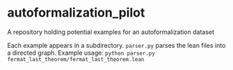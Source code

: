 # autoformalization_pilot
A repository holding potential examples for an autoformalization dataset

Each example appears in a subdirectory. `parser.py` parses the lean files into a directed graph. Example usage: `python parser.py fermat_last_theorem/fermat_last_theorem.lean`